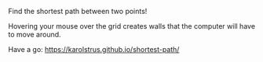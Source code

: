 Find the shortest path between two points!

Hovering your mouse over the grid creates walls that the computer will have to move around.

Have a go:
https://karolstrus.github.io/shortest-path/


